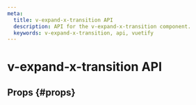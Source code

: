 ```yaml
---
meta:
  title: v-expand-x-transition API
  description: API for the v-expand-x-transition component.
  keywords: v-expand-x-transition, api, vuetify
---
```


# v-expand-x-transition API

<entry-ad />

## Props {#props}

<api-section name="v-expand-x-transition" section="props" />

<backmatter />
